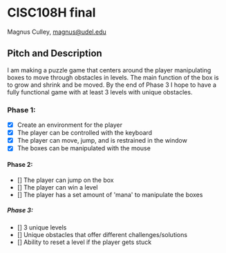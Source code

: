 # CISC108H final
Magnus Culley, magnus@udel.edu

## Pitch and Description
I am making a puzzle game that centers around the player
manipulating boxes to move through obstacles in levels. The main
function of the box is to grow and shrink and be moved. 
By the end of Phase 3 I hope to have a fully functional game
with at least 3 levels with unique obstacles.

### Phase 1:
- [x] Create an environment for the player
- [x] The player can be controlled with the keyboard
- [x] The player can move, jump, and is restrained in the window
- [x] The boxes can be manipulated with the mouse
#### Phase 2:
- [] The player can jump on the box
- [] The player can win a level
- [] The player has a set amount of 'mana' to manipulate the boxes
##### Phase 3:
- [] 3 unique levels
- [] Unique obstacles that offer different challenges/solutions
- [] Ability to reset a level if the player gets stuck